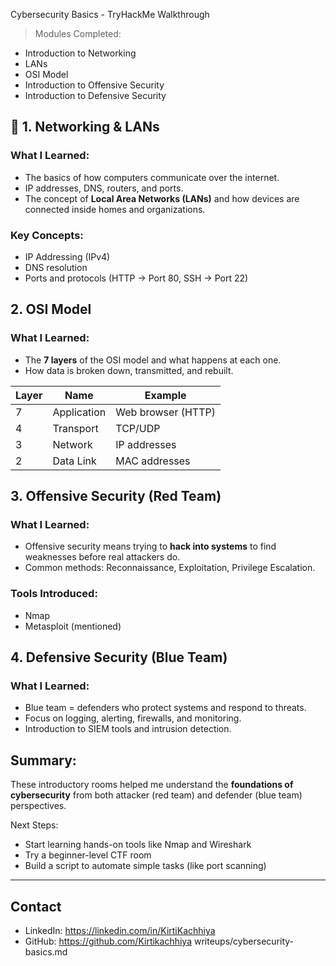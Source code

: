  Cybersecurity Basics - TryHackMe Walkthrough

> Modules Completed:
- Introduction to Networking
- LANs
- OSI Model
- Introduction to Offensive Security
- Introduction to Defensive Security


## 📡 1. Networking & LANs

### What I Learned:
- The basics of how computers communicate over the internet.
- IP addresses, DNS, routers, and ports.
- The concept of **Local Area Networks (LANs)** and how devices are connected inside homes and organizations.

### Key Concepts:
- IP Addressing (IPv4)
- DNS resolution
- Ports and protocols (HTTP → Port 80, SSH → Port 22)


## 2. OSI Model

### What I Learned:
- The **7 layers** of the OSI model and what happens at each one.
- How data is broken down, transmitted, and rebuilt.

| Layer | Name           | Example                         |
|-------|----------------|----------------------------------|
| 7     | Application    | Web browser (HTTP)              |
| 4     | Transport      | TCP/UDP                         |
| 3     | Network        | IP addresses                    |
| 2     | Data Link      | MAC addresses                   |


## 3. Offensive Security (Red Team)

### What I Learned:
- Offensive security means trying to **hack into systems** to find weaknesses before real attackers do.
- Common methods: Reconnaissance, Exploitation, Privilege Escalation.

### Tools Introduced:
- Nmap
- Metasploit (mentioned)


## 4. Defensive Security (Blue Team)

### What I Learned:
- Blue team = defenders who protect systems and respond to threats.
- Focus on logging, alerting, firewalls, and monitoring.
- Introduction to SIEM tools and intrusion detection.


## Summary:

These introductory rooms helped me understand the **foundations of cybersecurity** from both attacker (red team) and defender (blue team) perspectives.

Next Steps:
- Start learning hands-on tools like Nmap and Wireshark
- Try a beginner-level CTF room
- Build a script to automate simple tasks (like port scanning)

---

## Contact

- LinkedIn: https://linkedin.com/in/KirtiKachhiya
- GitHub: https://github.com/Kirtikachhiya
writeups/cybersecurity-basics.md
